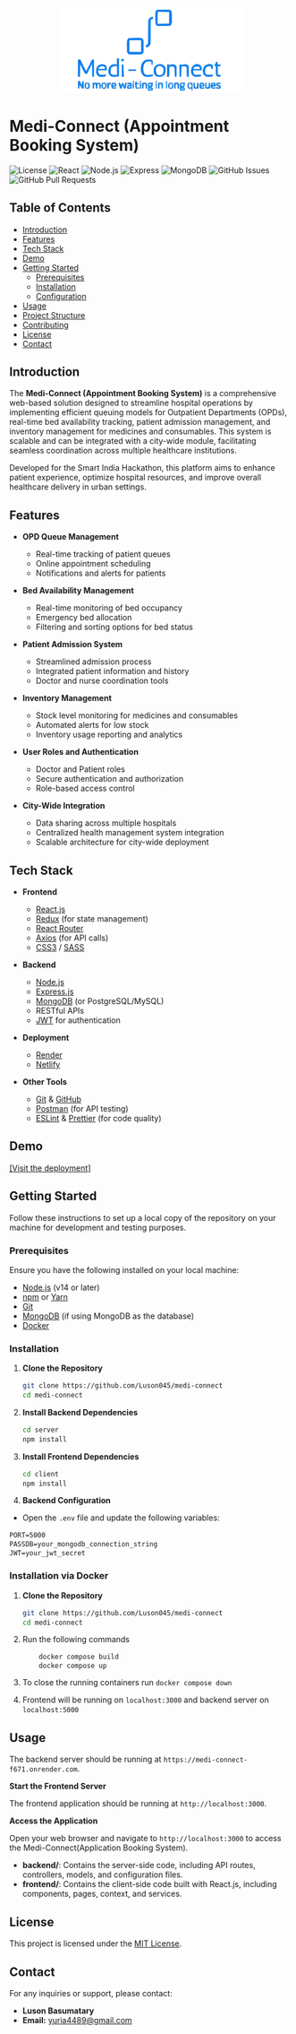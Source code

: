 <div align="center" width="100%">
    <img src="logo.svg" width="328" alt="" />
</div>

# Medi-Connect (Appointment Booking System)

![License](https://img.shields.io/badge/license-MIT-blue.svg)
![React](https://img.shields.io/badge/tech-React.js-blue.svg)
![Node.js](https://img.shields.io/badge/tech-Node.js-green.svg)
![Express](https://img.shields.io/badge/tech-Express.js-green.svg)
![MongoDB](https://img.shields.io/badge/tech-MongoDB-green.svg)
![GitHub Issues](https://img.shields.io/github/issues/Luson045/medi-connect)
![GitHub Pull Requests](https://img.shields.io/github/issues-pr/Luson045/medi-connect)

## Table of Contents

- [Introduction](#introduction)
- [Features](#features)
- [Tech Stack](#tech-stack)
- [Demo](#demo)
- [Getting Started](#getting-started)
  - [Prerequisites](#prerequisites)
  - [Installation](#installation)
  - [Configuration](#configuration)
- [Usage](#usage)
- [Project Structure](#project-structure)
- [Contributing](#contributing)
- [License](#license)
- [Contact](#contact)

## Introduction

The **Medi-Connect (Appointment Booking System)** is a comprehensive web-based solution designed to streamline hospital operations by implementing efficient queuing models for Outpatient Departments (OPDs), real-time bed availability tracking, patient admission management, and inventory management for medicines and consumables. This system is scalable and can be integrated with a city-wide module, facilitating seamless coordination across multiple healthcare institutions.

Developed for the Smart India Hackathon, this platform aims to enhance patient experience, optimize hospital resources, and improve overall healthcare delivery in urban settings.

## Features

- **OPD Queue Management**

  - Real-time tracking of patient queues
  - Online appointment scheduling
  - Notifications and alerts for patients

- **Bed Availability Management**

  - Real-time monitoring of bed occupancy
  - Emergency bed allocation
  - Filtering and sorting options for bed status

- **Patient Admission System**

  - Streamlined admission process
  - Integrated patient information and history
  - Doctor and nurse coordination tools

- **Inventory Management**

  - Stock level monitoring for medicines and consumables
  - Automated alerts for low stock
  - Inventory usage reporting and analytics

- **User Roles and Authentication**

  - Doctor and Patient roles
  - Secure authentication and authorization
  - Role-based access control

- **City-Wide Integration**
  - Data sharing across multiple hospitals
  - Centralized health management system integration
  - Scalable architecture for city-wide deployment

## Tech Stack

- **Frontend**

  - [React.js](https://reactjs.org/)
  - [Redux](https://redux.js.org/) (for state management)
  - [React Router](https://reactrouter.com/)
  - [Axios](https://axios-http.com/) (for API calls)
  - [CSS3](https://developer.mozilla.org/en-US/docs/Web/CSS) / [SASS](https://sass-lang.com/)

- **Backend**

  - [Node.js](https://nodejs.org/)
  - [Express.js](https://expressjs.com/)
  - [MongoDB](https://www.mongodb.com/) (or PostgreSQL/MySQL)
  - RESTful APIs
  - [JWT](https://jwt.io/) for authentication

- **Deployment**

  - [Render](https://www.render.com/)
  - [Netlify](https://www.netlify.com/)

- **Other Tools**
  - [Git](https://git-scm.com/) & [GitHub](https://github.com/)
  - [Postman](https://www.postman.com/) (for API testing)
  - [ESLint](https://eslint.org/) & [Prettier](https://prettier.io/) (for code quality)

## Demo

[[Visit the deployment]](https://medi-connect-in.netlify.app/)

## Getting Started

Follow these instructions to set up a local copy of the repository on your machine for development and testing purposes.

### Prerequisites

Ensure you have the following installed on your local machine:

- [Node.js](https://nodejs.org/) (v14 or later)
- [npm](https://www.npmjs.com/) or [Yarn](https://yarnpkg.com/)
- [Git](https://git-scm.com/)
- [MongoDB](https://www.mongodb.com/) (if using MongoDB as the database)
- [Docker](https://docs.docker.com/engine/install/)

### Installation

1. **Clone the Repository**

   ```bash
   git clone https://github.com/Luson045/medi-connect
   cd medi-connect
   ```

2. **Install Backend Dependencies**

   ```bash
   cd server
   npm install
   ```

3. **Install Frontend Dependencies**

   ```bash
   cd client
   npm install
   ```

4. **Backend Configuration**

- Open the `.env` file and update the following variables:

```env
PORT=5000
PASSDB=your_mongodb_connection_string
JWT=your_jwt_secret
```

### Installation via Docker

1. **Clone the Repository**

   ```bash
   git clone https://github.com/Luson045/medi-connect
   cd medi-connect
   ```

2. Run the following commands
   ```
       docker compose build
       docker compose up
   ```

3. To close the running containers run `docker compose down`
 
4. Frontend will be running on `localhost:3000` and backend server on `localhost:5000`

## Usage

The backend server should be running at `https://medi-connect-f671.onrender.com`.

**Start the Frontend Server**

The frontend application should be running at `http://localhost:3000`.

**Access the Application**

Open your web browser and navigate to `http://localhost:3000` to access the Medi-Connect(Application Booking System).

- **backend/**: Contains the server-side code, including API routes, controllers, models, and configuration files.
- **frontend/**: Contains the client-side code built with React.js, including components, pages, context, and services.

## License

This project is licensed under the [MIT License](LICENSE).

## Contact

For any inquiries or support, please contact:

- **Luson Basumatary**
- **Email:** yuria4489@gmail.com
